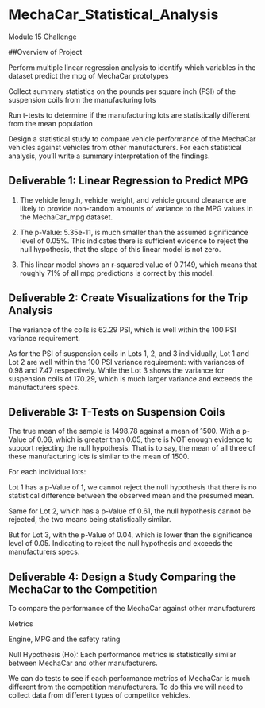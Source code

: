 # MechaCar_Statistical_Analysis

Module 15 Challenge

##Overview of Project

Perform multiple linear regression analysis to identify which variables in the dataset predict the mpg of MechaCar prototypes

Collect summary statistics on the pounds per square inch (PSI) of the suspension coils from the manufacturing lots

Run t-tests to determine if the manufacturing lots are statistically different from the mean population

Design a statistical study to compare vehicle performance of the MechaCar vehicles against vehicles from other manufacturers. For each statistical analysis, you’ll write a summary interpretation of the findings.



## Deliverable 1: Linear Regression to Predict MPG

1.	The vehicle length, vehicle_weight, and vehicle ground clearance are likely to provide non-random amounts of variance to the MPG values in the MechaCar_mpg dataset. 

2.	The p-Value: 5.35e-11, is much smaller than the assumed significance level of 0.05%. This indicates there is sufficient evidence to reject the null hypothesis, that the slope of this linear model is not zero.

3.	This linear model shows an r-squared value of 0.7149, which means that roughly 71% of all mpg predictions is correct by this model.


## Deliverable 2: Create Visualizations for the Trip Analysis

The variance of the coils is 62.29 PSI, which is well within the 100 PSI variance requirement.

As for the PSI of suspension coils in Lots 1, 2, and 3 individually, Lot 1 and Lot 2 are well within the 100 PSI variance requirement: with variances of 0.98 and 7.47 respectively. While the Lot 3 shows the variance for suspension coils of 170.29, which is much larger variance and exceeds the manufacturers specs.





## Deliverable 3: T-Tests on Suspension Coils

The true mean of the sample is 1498.78 against a mean of 1500. With a p-Value of 0.06, which is greater than 0.05, there is NOT enough evidence to support rejecting the null hypothesis. That is to say, the mean of all three of these manufacturing lots is similar to the mean of 1500.

For each individual lots:

Lot 1 has a p-Value of 1, we cannot reject the null hypothesis that there is no statistical difference between the observed mean and the presumed mean.

Same for Lot 2, which has a p-Value of 0.61, the null hypothesis cannot be rejected, the two means being statistically similar.

But for Lot 3, with the p-Value of 0.04, which is lower than the significance level of 0.05. Indicating to reject the null hypothesis and exceeds the manufacturers specs.


## Deliverable 4: Design a Study Comparing the MechaCar to the Competition

To compare the performance of the MechaCar against other manufacturers

Metrics

Engine, MPG and the safety rating

Null Hypothesis (Ho): Each performance metrics is statistically similar between MechaCar and other manufacturers.

We can do tests to see if each performance metrics of MechaCar is much different from the competition manufacturers. To do this we will need to collect data from different types of competitor vehicles.

